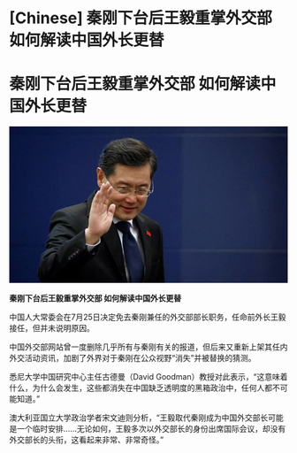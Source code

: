 # [Chinese] 秦刚下台后王毅重掌外交部 如何解读中国外长更替

#  秦刚下台后王毅重掌外交部 如何解读中国外长更替

![](p0g3nlgr.jpg)

**秦刚下台后王毅重掌外交部 如何解读中国外长更替**


中国人大常委会在7月25日决定免去秦刚兼任的外交部部长职务，任命前外长王毅接任，但并未说明原因。

中国外交部网站曾一度删除几乎所有与秦刚有关的报道，但后来又重新上架其任内外交活动资讯，加剧了外界对于秦刚在公众视野“消失”并被替换的猜测。

悉尼大学中国研究中心主任古德曼（David Goodman）教授对此表示，“这意味着什么，为什么会发生，这些都消失在中国缺乏透明度的黑箱政治中，任何人都不可能知道。”

澳大利亚国立大学政治学者宋文迪则分析，“王毅取代秦刚成为中国外交部长可能是一个临时安排......无论如何，王毅多次以外交部长的身份出席国际会议，却没有外交部长的头衔，这看起来非常、非常奇怪。”


